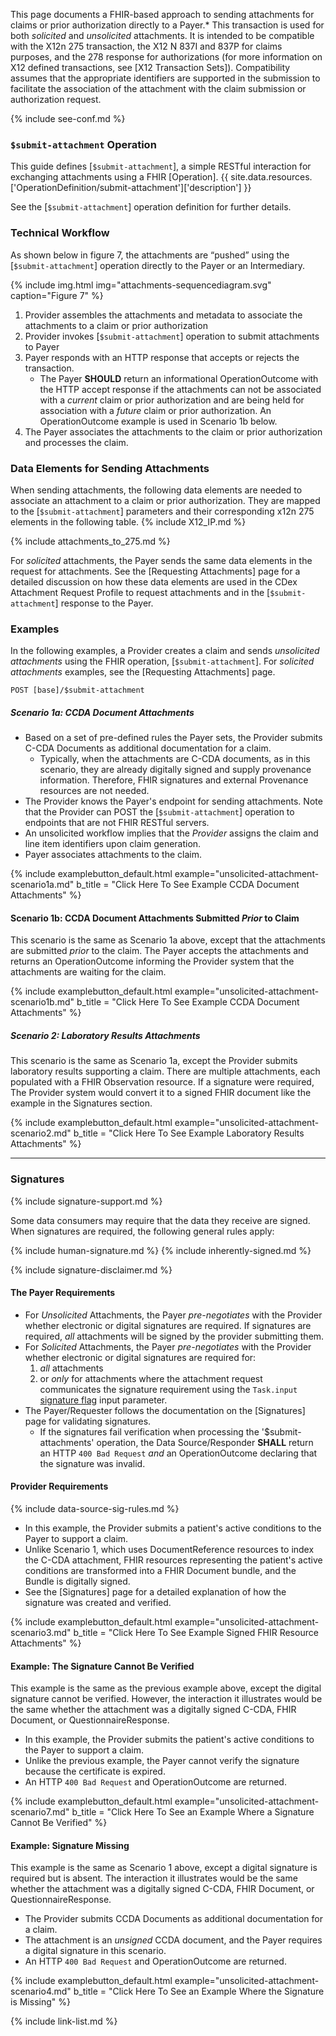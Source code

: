 

This page documents a FHIR-based approach to sending attachments for claims or prior authorization directly to a Payer.\* This transaction is used for both *solicited* and *unsolicited* attachments. It is intended to be compatible with the X12n 275 transaction, <span class="bg-success" markdown="1">the X12 N 837I and 837P for claims purposes, and the 278 response for authorizations (for more information on X12 defined transactions, see [X12 Transaction Sets]). Compatibility assumes that the appropriate identifiers are supported in the submission to facilitate the association of the attachment with the claim submission or authorization request.</span><!-- new-content -->

{% include see-conf.md %}

### `$submit-attachment` Operation

This guide defines [`$submit-attachment`], a simple RESTful interaction for exchanging attachments using a FHIR [Operation]. {{ site.data.resources.['OperationDefinition/submit-attachment']['description'] }}

See the [`$submit-attachment`] operation definition for further details.

### Technical Workflow

As shown below in figure 7, the attachments are “pushed” using the [`$submit-attachment`] operation directly to the Payer or an Intermediary.


{% include img.html img="attachments-sequencediagram.svg" caption="Figure 7" %}


1. Provider assembles the attachments and metadata to associate the attachments to a claim or prior authorization
2. Provider invokes [`$submit-attachment`] operation to submit attachments to Payer
3. Payer responds with an HTTP response that accepts or rejects the transaction.
   - The Payer **SHOULD** return an informational OperationOutcome with the HTTP accept response if the attachments can not be associated with a *current* claim or prior authorization and are being held for association with a *future* claim or prior authorization. An OperationOutcome example is used in Scenario 1b below.
4. The Payer associates the attachments to the claim or prior authorization and processes the claim.


### Data Elements for Sending Attachments

When sending attachments, the following data elements are needed to associate an attachment to a claim or prior authorization. <span class="bg-success" markdown="1">They are mapped to the [`$submit-attachment`] parameters and their corresponding x12n 275 elements in the following table. {% include X12_IP.md %} </span><!-- new-content -->

{% include attachments_to_275.md %}

For *solicited* attachments, the Payer sends the same data elements in the request for attachments. See the [Requesting Attachments] page for a detailed discussion on how these data elements are used in the CDex Attachment Request Profile to request attachments and in the [`$submit-attachment`] response to the Payer.

### Examples

In the following examples, a Provider creates a claim and sends *unsolicited attachments* using the FHIR operation, [`$submit-attachment`]. For *solicited attachments* examples, see the [Requesting Attachments] page.

`POST [base]/$submit-attachment`

##### Scenario 1a: CCDA Document Attachments

- Based on a set of pre-defined rules the Payer sets, the Provider submits C-CDA Documents as additional documentation for a claim.
  - Typically, when the attachments are C-CDA documents, as in this scenario, they are already digitally signed and supply provenance information. Therefore, FHIR signatures and external Provenance resources are not needed.
- The Provider knows the Payer's endpoint for sending attachments. Note that the Provider can POST the [`$submit-attachment`] operation to endpoints that are not FHIR RESTful servers.
- An unsolicited workflow implies that the *Provider* assigns the claim and line item identifiers upon claim generation.
- Payer associates attachments to the claim.

{% include examplebutton_default.html example="unsolicited-attachment-scenario1a.md" b_title = "Click Here To See Example CCDA Document Attachments" %}

#### Scenario 1b: CCDA Document Attachments Submitted *Prior* to Claim

This scenario is the same as Scenario 1a above, except that the attachments are submitted *prior* to the claim. The Payer accepts the attachments and returns an OperationOutcome informing the Provider system that the attachments are waiting for the claim.

{% include examplebutton_default.html example="unsolicited-attachment-scenario1b.md" b_title = "Click Here To See Example CCDA Document Attachments" %}

##### Scenario 2: Laboratory Results Attachments

 This scenario is the same as Scenario 1a, except the Provider submits laboratory results supporting a claim. There are multiple attachments, each populated with a FHIR Observation resource. If a signature were required, The Provider system would convert it to a signed FHIR document like the example in the Signatures section.

{% include examplebutton_default.html example="unsolicited-attachment-scenario2.md" b_title = "Click Here To See Example Laboratory Results Attachments" %}

---

### Signatures

{% include signature-support.md %}

Some data consumers may require that the data they receive are signed. When signatures are required, the following general rules apply:

{% include human-signature.md %}
{% include inherently-signed.md %}

{% include signature-disclaimer.md %}

#### The Payer Requirements

- For *Unsolicited* Attachments, the Payer *pre-negotiates* with the Provider whether electronic or digital signatures are required. If signatures are required, *all* attachments will be signed by the provider submitting them.
- For *Solicited* Attachments, the Payer *pre-negotiates* with the Provider whether electronic or digital signatures are required for:
  1. *all* attachments
  2. or *only* for attachments where the attachment request communicates the signature requirement using the `Task.input` [signature flag](StructureDefinition-cdex-task-attachment-request-definitions.html#Task.input:signature) input parameter.
- The Payer/Requester follows the documentation on the [Signatures] page for validating signatures.
  - If the signatures fail verification when processing the '$submit-attachments' operation, the Data Source/Responder **SHALL** return an HTTP `400 Bad Request` *and* an OperationOutcome declaring that the signature was invalid.

#### Provider Requirements

{% include data-source-sig-rules.md %}

- In this example, the Provider submits a patient's active conditions to the Payer to support a <span class="bg-success" markdown="1">claim</span><!-- new-content -->.
- Unlike Scenario 1, which uses DocumentReference resources to index the C-CDA attachment, FHIR resources representing the patient's active conditions are transformed into a FHIR Document bundle, and the Bundle is digitally signed.
- See the [Signatures] page for a detailed explanation of how the signature was created and verified.

{% include examplebutton_default.html example="unsolicited-attachment-scenario3.md" b_title = "Click Here To See Example Signed FHIR Resource Attachments" %}

#### Example: The Signature Cannot Be Verified

This example is the same as the previous example above, except the digital signature cannot be verified.  However, the interaction it illustrates would be the same whether the attachment was a digitally signed C-CDA, FHIR Document, or QuestionnaireResponse.

- In this example, the Provider submits the patient's active conditions to the Payer to support a <span class="bg-success" markdown="1">claim</span><!-- new-content -->.
- Unlike the previous example, the Payer cannot verify the signature because the certificate is expired.
- An HTTP `400 Bad Request` and OperationOutcome are returned.

{% include examplebutton_default.html example="unsolicited-attachment-scenario7.md" b_title = "Click Here To See an Example Where a Signature Cannot Be Verified" %}

#### Example: Signature Missing

This example is the same as Scenario 1 above, except a digital signature is required but is absent.  The interaction it illustrates would be the same whether the attachment was a digitally signed C-CDA, FHIR Document, or QuestionnaireResponse.

- The Provider submits CCDA Documents as additional documentation for a claim.
- The attachment is an *unsigned* CCDA document, and the Payer requires a digital signature in this scenario.
- An HTTP `400 Bad Request` and OperationOutcome are returned.

{% include examplebutton_default.html example="unsolicited-attachment-scenario4.md" b_title = "Click Here To See an Example Where the Signature is Missing" %}

{% include link-list.md %}
